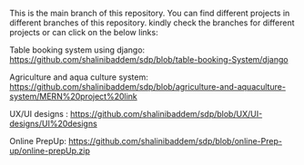 This is the main branch of this repository. You can find different projects in different branches of this repository.
kindly check the branches for different projects or can click on the below links:


Table booking system using django:  https://github.com/shalinibaddem/sdp/blob/table-booking-System/django


Agriculture and aqua culture system:  https://github.com/shalinibaddem/sdp/blob/agriculture-and-aquaculture-system/MERN%20project%20link


UX/UI designs : https://github.com/shalinibaddem/sdp/blob/UX/UI-designs/UI%20designs

Online PrepUp: https://github.com/shalinibaddem/sdp/blob/online-Prep-up/online-prepUp.zip


          
